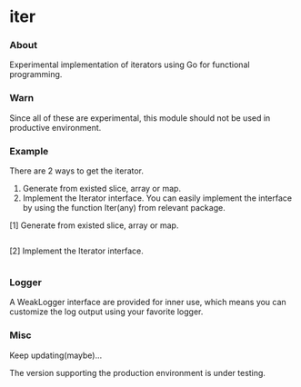 # iter

### About

Experimental implementation of iterators using Go for functional programming.

### Warn

Since all of these are experimental, this module should not be used in productive environment.

### Example

There are 2 ways to get the iterator.
1. Generate from existed slice, array or map.
2. Implement the Iterator interface. You can easily implement the interface by using the function Iter(any) from relevant package.


[1] Generate from existed slice, array or map.

```go


```


[2] Implement the Iterator interface.


```go


```

### Logger

A WeakLogger interface are provided for inner use, which means you can customize the log output using your favorite logger.

### Misc

Keep updating(maybe)...

The version supporting the production environment is under testing.
